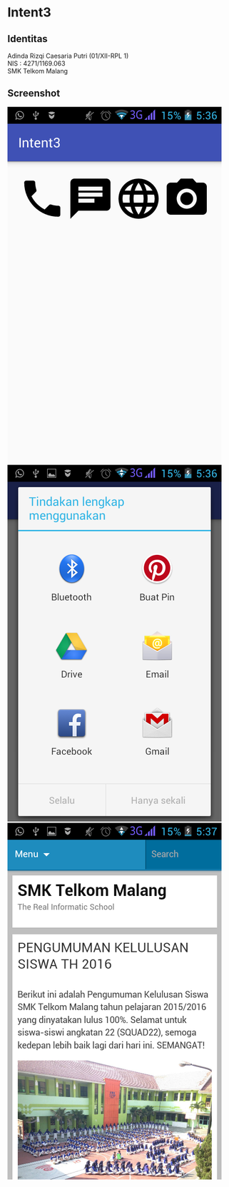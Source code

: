 # Intent3

## Identitas
Adinda Rizqi Caesaria Putri (01/XII-RPL 1) <br>
NIS : 4271/1169.063 <br>
SMK Telkom Malang

## Screenshot
![Screenshot 1](https://github.com/adindarizqicp/Intent3/blob/master/Intent3_1.png)
![Screenshot 2](https://github.com/adindarizqicp/Intent3/blob/master/Intent3_2.png)
![Screenshot 3](https://github.com/adindarizqicp/Intent3/blob/master/Intent3_3.png)
